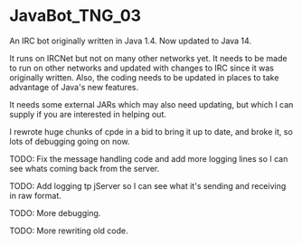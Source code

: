 # JavaBot_TNG_03

An IRC bot originally written in Java 1.4. Now updated to Java 14.

It runs on IRCNet but not on many other networks yet.
It needs to be made to run on other networks and updated with changes to IRC since it was originally written.
Also, the coding needs to be updated in places to take advantage of Java's new features.

It needs some external JARs which may also need updating, but which I can supply if you are interested in helping out.

I rewrote huge chunks of cpde in a bid to bring it up to date, and broke it, so lots of debugging going on now.

TODO: Fix the message handling code and add more logging lines so I can see whats coming back from the server.

TODO: Add logging tp jServer so I can see what it's sending and receiving in raw format.

TODO: More debugging.

TODO: More rewriting old code.


